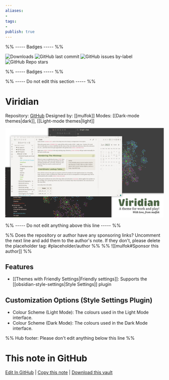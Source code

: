 ```yaml
---
aliases:
- 
tags: 
- 
publish: true
---
```


%% ----- Badges ----- %%

![Downloads](https://img.shields.io/badge/downloads-3533-573E7A?style=for-the-badge&logo=)
![GitHub last commit](https://img.shields.io/github/last-commit/mulfok/obsidian-viridian?color=573E7A&label=last%20update&logo=github&style=for-the-badge)
![GitHub issues by-label](https://img.shields.io/github/issues/mulfok/obsidian-viridian/help%20wanted?color=573E7A&logo=github&style=for-the-badge) 
![GitHub Repo stars](https://img.shields.io/github/stars/mulfok/obsidian-viridian?color=573E7A&logo=github&style=for-the-badge)

%% ----- Badges ----- %%

%% ----- Do not edit this section ----- %%

# Viridian

Repository: [GitHub](https://github.com/mulfok/obsidian-viridian)
Designed by: [[mulfok]]
Modes: [[Dark-mode themes|dark]], [[Light-mode themes|light]]



![screenshot](https://github.com/mulfok/obsidian-viridian/raw/HEAD/cover.png)

%% ----- Do not edit anything above this line ----- %% 

%% Does the repository or author have any sponsoring links? Uncomment the next line and add them to the author's note. If they don't, please delete the placeholder tag: #placeholder/author %%
%% ![[mulfok#Sponsor this author]] %%


## Features

- [[Themes with Friendly Settings|Friendly settings]]: Supports the [[obsidian-style-settings|Style Settings]] plugin

## Customization Options (Style Settings Plugin) 
- Colour Scheme (Light Mode): The colours used in the Light Mode interface.
- Colour Scheme (Dark Mode): The colours used in the Dark Mode interface.


%% Hub footer: Please don't edit anything below this line %%

# This note in GitHub

<span class="git-footer">[Edit In GitHub](https://github.dev/obsidian-community/obsidian-hub/blob/main/02%20-%20Community%20Expansions/02.05%20All%20Community%20Expansions/Themes/Viridian.md "git-hub-edit-note") | [Copy this note](https://raw.githubusercontent.com/obsidian-community/obsidian-hub/main/02%20-%20Community%20Expansions/02.05%20All%20Community%20Expansions/Themes/Viridian.md "git-hub-copy-note") | [Download this vault](https://github.com/obsidian-community/obsidian-hub/archive/refs/heads/main.zip "git-hub-download-vault") </span>
